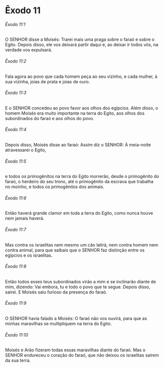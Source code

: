 # Êxodo 11

###### Êxodo 11:1

O SENHOR disse a Moisés: Trarei mais uma praga sobre o faraó e sobre o Egito. Depois disso, ele vos deixará partir daqui e, ao deixar ir todos vós, na verdade vos expulsará.

###### Êxodo 11:2

Fala agora ao povo que cada homem peça ao seu vizinho, e cada mulher, à sua vizinha, joias de prata e joias de ouro.

###### Êxodo 11:3

E o SENHOR concedeu ao povo favor aos olhos dos egípcios. Além disso, o homem Moisés era muito importante na terra do Egito, aos olhos dos subordinados do faraó e aos olhos do povo.

###### Êxodo 11:4

Depois disso, Moisés disse ao faraó: Assim diz o SENHOR: À meia-noite atravessarei o Egito,

###### Êxodo 11:5

e todos os primogênitos na terra do Egito morrerão, desde o primogênito do faraó, o herdeiro do seu trono, até o primogênito da escrava que trabalha no moinho, e todos os primogênitos dos animais.

###### Êxodo 11:6

Então haverá grande clamor em toda a terra do Egito, como nunca houve nem jamais haverá.

###### Êxodo 11:7

Mas contra os israelitas nem mesmo um cão latirá, nem contra homem nem contra animal, para que saibais que o SENHOR faz distinção entre os egípcios e os israelitas.

###### Êxodo 11:8

Então todos esses teus subordinados virão a mim e se inclinarão diante de mim, dizendo: Vai embora, tu e todo o povo que te segue. Depois disso, sairei. E Moisés saiu furioso da presença do faraó.

###### Êxodo 11:9

O SENHOR havia falado a Moisés: O faraó não vos ouvirá, para que as minhas maravilhas se multipliquem na terra do Egito.

###### Êxodo 11:10

Moisés e Arão fizeram todas essas maravilhas diante do faraó. Mas o SENHOR endureceu o coração do faraó, que não deixou os israelitas saírem da sua terra.

